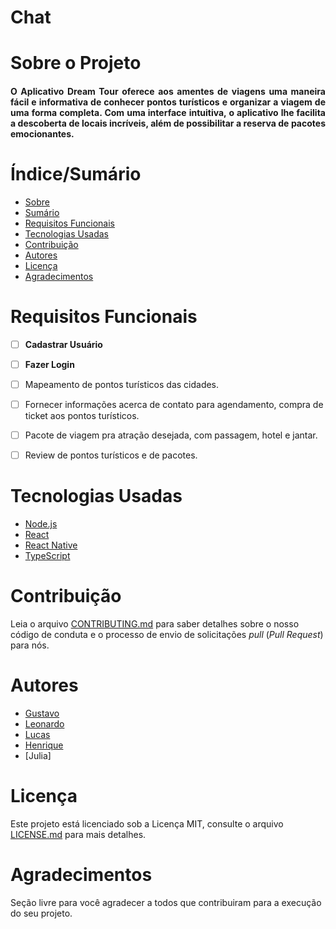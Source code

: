 # Chat

# Sobre o Projeto



<h4 align="justify"> 
	O Aplicativo Dream Tour oferece aos amentes de viagens uma maneira fácil e informativa de conhecer pontos turísticos e organizar a viagem de uma forma completa. Com uma interface intuitiva, o aplicativo lhe facilita a descoberta de locais incríveis, além de possibilitar a reserva de pacotes emocionantes.
</h4>

# Índice/Sumário

* [Sobre](#sobre-o-projeto)
* [Sumário](#índice/sumário)
* [Requisitos Funcionais](#requisitos-funcionais)
* [Tecnologias Usadas](#tecnologias-usadas)
* [Contribuição](#contribuição)
* [Autores](#autores)
* [Licença](#licença)
* [Agradecimentos](#agradecimentos)


# Requisitos Funcionais 

- [ ] **Cadastrar Usuário**
- [ ] **Fazer Login**
- [ ] Mapeamento de pontos turísticos das cidades.
- [ ] Fornecer informações acerca de contato para agendamento, compra de ticket aos pontos turísticos.
- [ ] Pacote de viagem pra atração desejada, com passagem, hotel e jantar.
- [ ] Review de pontos turísticos e de pacotes.
      
      



# Tecnologias Usadas

- [Node.js](https://nodejs.org/en/)
- [React](https://pt-br.reactjs.org/)
- [React Native](https://reactnative.dev/)
- [TypeScript](https://www.typescriptlang.org/)

# Contribuição

Leia o arquivo [CONTRIBUTING.md](CONTRIBUTING.md) para saber detalhes sobre o nosso código de conduta e o processo de envio de solicitações *pull* (*Pull Request*) para nós.

# Autores

- [Gustavo](https://github.com/GustavoXCooper)
- [Leonardo](https://github.com/LeonardoMenezes1)
- [Lucas](https://github.com/wbliuu)
- [Henrique](https://github.com/HenryMeh)
- [Julia]

# Licença

Este projeto está licenciado sob a Licença MIT,  consulte o arquivo [LICENSE.md](LICENSE.md) para mais detalhes.

# Agradecimentos

Seção livre para você agradecer a todos que contribuiram para a execução do seu projeto.

